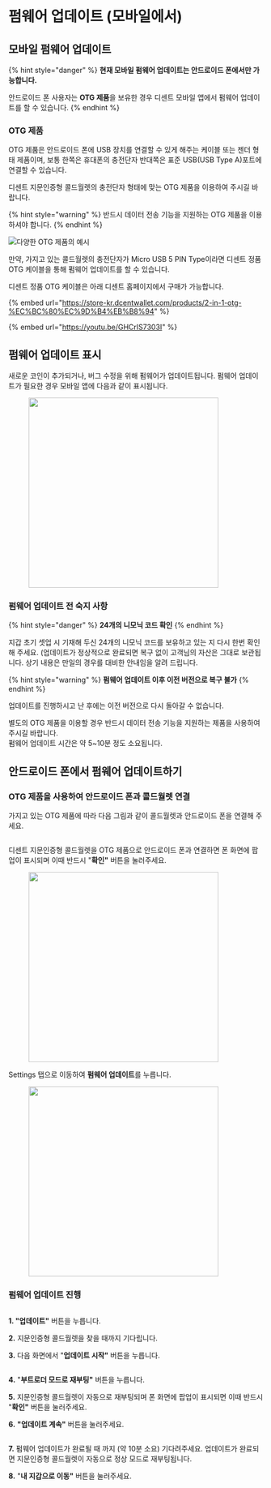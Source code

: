 # 펌웨어 업데이트 (모바일에서)

## 모바일 펌웨어 업데이트

{% hint style="danger" %}
**현재 모바일 펌웨어 업데이트는 안드로이드 폰에서만 가능합니다.**

안드로이드 폰 사용자는 **OTG 제품**을 보유한 경우 디센트 모바일 앱에서 펌웨어 업데이트를 할 수 있습니다.
{% endhint %}

### OTG 제품

OTG 제품은 안드로이드 폰에 USB 장치를 연결할 수 있게 해주는 케이블 또는 젠더 형태 제품이며, 보통 한쪽은 휴대폰의 충전단자 반대쪽은 표준 USB(USB Type A)포트에 연결할 수 있습니다.

디센트 지문인증형 콜드월렛의 충전단자 형태에 맞는 OTG 제품을 이용하여 주시길 바랍니다.

{% hint style="warning" %}
반드시 데이터 전송 기능을 지원하는 OTG 제품을 이용하셔야 합니다.
{% endhint %}



![다양한 OTG 제품의 예시 ](<../.gitbook/assets/OTG 예시.png>)

만약, 가지고 있는 콜드월렛의 충전단자가 Micro USB 5 PIN Type이라면 디센트 정품 OTG 케이블을 통해 펌웨어 업데이트를 할 수 있습니다.

디센트 정품 OTG 케이블은 아래 디센트 홈페이지에서 구매가 가능합니다.

{% embed url="https://store-kr.dcentwallet.com/products/2-in-1-otg-%EC%BC%80%EC%9D%B4%EB%B8%94" %}

{% embed url="https://youtu.be/GHCrIS7303I" %}

## 펌웨어 업데이트 표시

새로운 코인이 추가되거나, 버그 수정을 위해 펌웨어가 업데이트됩니다. 펌웨어 업데이트가 필요한 경우 모바일 앱에 다음과 같이 표시됩니다.

<figure><img src="../.gitbook/assets/1 (4).jpg" alt="" width="375"><figcaption></figcaption></figure>

### 펌웨어 업데이트 전 숙지 사항

{% hint style="danger" %}
**24개의 니모닉 코드 확인**
{% endhint %}

지갑 초기 셋업 시 기재해 두신 24개의 니모닉 코드를 보유하고 있는 지 다시 한번 확인해 주세요. (업데이트가 정상적으로 완료되면 복구 없이 고객님의 자산은 그대로 보관됩니다. 상기 내용은 만일의 경우를 대비한 안내임을 알려 드립니다.

{% hint style="warning" %}
**펌웨어 업데이트 이후 이전 버전으로 복구 불가**
{% endhint %}

업데이트를 진행하시고 난 후에는 이전 버전으로 다시 돌아갈 수 없습니다.

별도의 OTG 제품을 이용할 경우 반드시 데이터 전송 기능을 지원하는 제품을 사용하여 주시길 바랍니다. \
펌웨어 업데이트 시간은 약 5\~10분 정도 소요됩니다.

## 안드로이드 폰에서 펌웨어 업데이트하기

### OTG 제품을 사용하여 안드로이드 폰과 콜드월렛 연결

가지고 있는 OTG 제품에 따라 다음 그림과 같이 콜드월렛과 안드로이드 폰을 연결해 주세요.

<figure><img src="../.gitbook/assets/연결 예시 (4).png" alt=""><figcaption></figcaption></figure>

디센트 지문인증형 콜드월렛을 OTG 제품으로 안드로이드 폰과 연결하면 폰 화면에 팝업이 표시되며 이때 반드시 "**확인"** 버튼을 눌러주세요.

<figure><img src="../.gitbook/assets/2 (4).jpg" alt="" width="375"><figcaption></figcaption></figure>

Settings 탭으로 이동하여 **펌웨어 업데이트**를 누릅니다.

<figure><img src="../.gitbook/assets/3 (3).jpg" alt="" width="375"><figcaption></figcaption></figure>

### 펌웨어 업데이트 진행

<figure><img src="../.gitbook/assets/5 (1) (1).jpg" alt=""><figcaption></figcaption></figure>

**1. "업데이트"** 버튼을 누릅니다.&#x20;

**2.** 지문인증형 콜드월렛을 찾을 때까지 기다립니다.&#x20;

**3.** 다음 화면에서 "**업데이트 시작"** 버튼을 누릅니다.

<figure><img src="../.gitbook/assets/6 (1) (1).jpg" alt=""><figcaption></figcaption></figure>

**4.** "**부트로더 모드로 재부팅"** 버튼을 누릅니다.&#x20;

**5.** 지문인증형 콜드월렛이 자동으로 재부팅되며 폰 화면에 팝업이 표시되면 이때 반드시 "**확인"** 버튼을 눌러주세요.&#x20;

**6.** **"업데이트 계속"** 버튼을 눌러주세요.

<figure><img src="../.gitbook/assets/7 (1).jpg" alt=""><figcaption></figcaption></figure>

**7.** 펌웨어 업데이트가 완료될 때 까지 (약 10분 소요) 기다려주세요. 업데이트가 완료되면 지문인증형 콜드월렛이 자동으로 정상 모드로 재부팅됩니다.&#x20;

**8.** "**내 지갑으로 이동"** 버튼을 눌러주세요.
